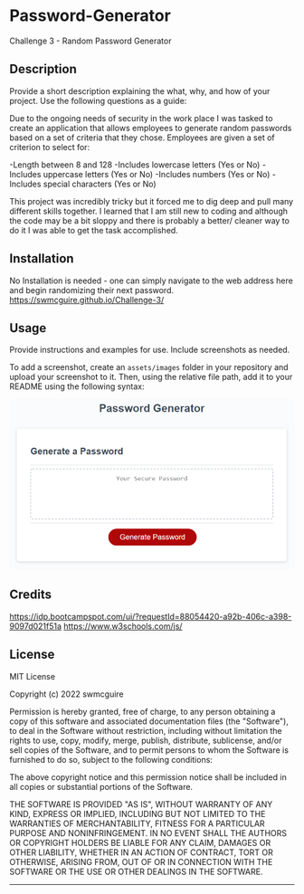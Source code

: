 # Password-Generator
Challenge 3 - Random Password Generator

## Description

Provide a short description explaining the what, why, and how of your project. Use the following questions as a guide:

Due to the ongoing needs of security in the work place I was tasked to create an application that allows employees to generate random passwords based on a set of criteria that they chose.  Employees are given a set of criterion to select for: 

-Length between 8 and 128
-Includes lowercase letters (Yes or No)
-Includes uppercase letters (Yes or No)
-Includes numbers (Yes or No)
-Includes special characters (Yes or No)

This project was incredibly tricky but it forced me to dig deep and pull many different skills together.  I learned that I am still new to coding and although the code may be a bit sloppy and there is probably a better/ cleaner way to do it I was able to get the task accomplished.

## Installation

No Installation is needed - one can simply navigate to the web address here and begin randomizing their next password. 
https://swmcguire.github.io/Challenge-3/

## Usage

Provide instructions and examples for use. Include screenshots as needed.

To add a screenshot, create an `assets/images` folder in your repository and upload your screenshot to it. Then, using the relative file path, add it to your README using the following syntax:

![Password Generator](./Assets/03-javascript-homework-demo.png)

## Credits

https://idp.bootcampspot.com/ui/?requestId=88054420-a92b-406c-a398-9097d021f51a
https://www.w3schools.com/js/

## License

MIT License

Copyright (c) 2022 swmcguire

Permission is hereby granted, free of charge, to any person obtaining a copy
of this software and associated documentation files (the "Software"), to deal
in the Software without restriction, including without limitation the rights
to use, copy, modify, merge, publish, distribute, sublicense, and/or sell
copies of the Software, and to permit persons to whom the Software is
furnished to do so, subject to the following conditions:

The above copyright notice and this permission notice shall be included in all
copies or substantial portions of the Software.

THE SOFTWARE IS PROVIDED "AS IS", WITHOUT WARRANTY OF ANY KIND, EXPRESS OR
IMPLIED, INCLUDING BUT NOT LIMITED TO THE WARRANTIES OF MERCHANTABILITY,
FITNESS FOR A PARTICULAR PURPOSE AND NONINFRINGEMENT. IN NO EVENT SHALL THE
AUTHORS OR COPYRIGHT HOLDERS BE LIABLE FOR ANY CLAIM, DAMAGES OR OTHER
LIABILITY, WHETHER IN AN ACTION OF CONTRACT, TORT OR OTHERWISE, ARISING FROM,
OUT OF OR IN CONNECTION WITH THE SOFTWARE OR THE USE OR OTHER DEALINGS IN THE
SOFTWARE.

---